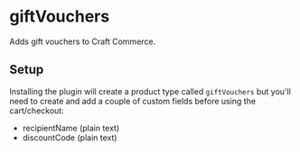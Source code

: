 # giftVouchers
Adds gift vouchers to Craft Commerce.
## Setup
Installing the plugin will create a product type called `giftVouchers` but you'll need to create and add a couple of custom fields before using the cart/checkout:
- recipientName (plain text)
- discountCode (plain text)
